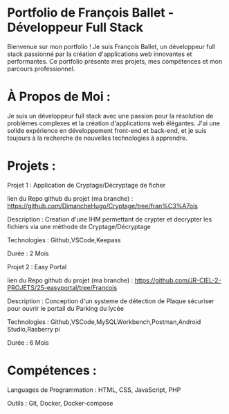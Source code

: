 # Portfolio de François Ballet - Développeur Full Stack

Bienvenue sur mon portfolio ! Je suis François Ballet, un développeur full stack passionné par la création d'applications web innovantes et performantes. Ce portfolio présente mes projets, mes compétences et mon parcours professionnel.

# À Propos de Moi :

Je suis un développeur full stack avec une passion pour la résolution de problèmes complexes et la création d'applications web élégantes. J'ai une solide expérience en développement front-end et back-end, et je suis toujours à la recherche de nouvelles technologies à apprendre.

# Projets : 

Projet 1 : Application de Cryptage/Décryptage de ficher 

lien du Repo github du projet (ma branche) : https://github.com/DimancheHugo/Cryptage/tree/fran%C3%A7ois

Description : Creation d'une IHM permettant de crypter et decrypter les fichiers via une méthode de Cryptage/Décryptage

Technologies : Github,VSCode,Keepass

Durée : 2 Mois


Projet 2 : Easy Portal

lien du Repo github du projet (ma branche) : https://github.com/JR-CIEL-2-PROJETS/25-easyportal/tree/Francois

Description : Conception d'un systeme de détection de Plaque sécuriser pour ouvrir le portail du Parking du lycée

Technologies : Github,VSCode,MySQLWorkbench,Postman,Android Studio,Rasberry pi

Durée : 6 Mois

# Compétences :

Languages de Programmation : HTML, CSS, JavaScript, PHP 

Outils : Git, Docker, Docker-compose 

